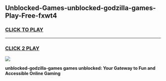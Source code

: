 
## Unblocked-Games-unblocked-godzilla-games-Play-Free-fxwt4
<h3>
<a href="https://premium76.site?title=unblocked-godzilla-games&ref=21A">CLICK TO PLAY</a></h3>
<hr>

<h3>
<a href="https://premium76.site?title=unblocked-godzilla-games&ref=21A">CLICK 2 PLAY</a>
  
</h3>

<a href="https://premium76.site?title=unblocked-godzilla-games&ref=21A"><img src="https://clearcache.store/games.png"></a>


**unblocked-godzilla-games games unblocked: Your Gateway to Fun and Accessible Online Gaming**
